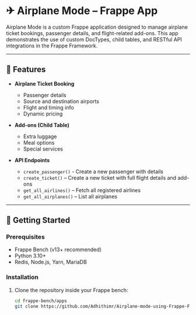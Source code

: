 # ✈ Airplane Mode – Frappe App

Airplane Mode is a custom Frappe application designed to manage airplane ticket bookings, passenger details, and flight-related add-ons. This app demonstrates the use of custom DocTypes, child tables, and RESTful API integrations in the Frappe Framework.

---

## 🔧 Features
- **Airplane Ticket Booking**
  - Passenger details
  - Source and destination airports
  - Flight and timing info
  - Dynamic pricing

- **Add-ons (Child Table)**
  - Extra luggage
  - Meal options
  - Special services

- **API Endpoints**
  - `create_passenger()` - Create a new passenger with details
  - `create_ticket()` – Create a new ticket with full flight details and add-ons
  - `get_all_airlines()` – Fetch all registered airlines
  - `get_all_airplanes()` – List all airplanes

---

## 🚀 Getting Started

### Prerequisites

- Frappe Bench (v13+ recommended)
- Python 3.10+
- Redis, Node.js, Yarn, MariaDB

### Installation

1. Clone the repository inside your Frappe bench:
   ```bash
   cd frappe-bench/apps
   git clone https://github.com/Adhithimr/Airplane-mode-using-Frappe-Framework.git airplane_mode
